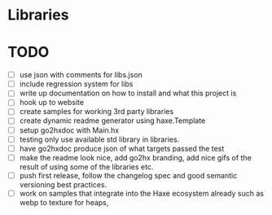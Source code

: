 # Libraries



# TODO

* [ ] use json with comments for libs.json
* [ ] include regression system for libs
* [ ] write up documentation on how to install and what this project is
* [ ] hook up to website
* [ ] create samples for working 3rd party libraries
* [ ] create dynamic readme generator using haxe.Template
* [ ] setup go2hxdoc with Main.hx
* [ ] testing only use available std library in libraries.
* [ ] have go2hxdoc produce json of what targets passed the test
* [ ] make the readme look nice, add go2hx branding, add nice gifs of the result of using some of the libraries etc.
* [ ] push first release, follow the changelog spec and good semantic versioning best practices.
* [ ] work on samples that integrate into the Haxe ecosystem already such as webp to texture for heaps, 